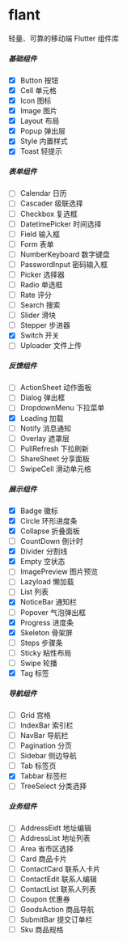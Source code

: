 # flant

轻量、可靠的移动端 Flutter 组件库

##### 基础组件

- [x] Button 按钮
- [x] Cell 单元格
- [x] Icon 图标
- [x] Image 图片
- [x] Layout 布局
- [x] Popup 弹出层
- [x] Style 内置样式
- [x] Toast 轻提示

##### 表单组件

- [ ] Calendar 日历
- [ ] Cascader 级联选择
- [ ] Checkbox 复选框
- [ ] DatetimePicker 时间选择
- [ ] Field 输入框
- [ ] Form 表单
- [ ] NumberKeyboard 数字键盘
- [ ] PasswordInput 密码输入框
- [ ] Picker 选择器
- [ ] Radio 单选框
- [ ] Rate 评分
- [ ] Search 搜索
- [ ] Slider 滑块
- [ ] Stepper 步进器
- [x] Switch 开关
- [ ] Uploader 文件上传

##### 反馈组件

- [ ] ActionSheet 动作面板
- [ ] Dialog 弹出框
- [ ] DropdownMenu 下拉菜单
- [x] Loading 加载
- [ ] Notify 消息通知
- [ ] Overlay 遮罩层
- [ ] PullRefresh 下拉刷新
- [ ] ShareSheet 分享面板
- [ ] SwipeCell 滑动单元格

##### 展示组件

- [x] Badge 徽标
- [x] Circle 环形进度条
- [x] Collapse 折叠面板
- [ ] CountDown 倒计时
- [x] Divider 分割线
- [x] Empty 空状态
- [ ] ImagePreview 图片预览
- [ ] Lazyload 懒加载
- [ ] List 列表
- [x] NoticeBar 通知栏
- [ ] Popover 气泡弹出框
- [x] Progress 进度条
- [x] Skeleton 骨架屏
- [ ] Steps 步骤条
- [ ] Sticky 粘性布局
- [ ] Swipe 轮播
- [x] Tag 标签

##### 导航组件

- [ ] Grid 宫格
- [ ] IndexBar 索引栏
- [ ] NavBar 导航栏
- [ ] Pagination 分页
- [ ] Sidebar 侧边导航
- [ ] Tab 标签页
- [x] Tabbar 标签栏
- [ ] TreeSelect 分类选择

##### 业务组件

- [ ] AddressEidt 地址编辑
- [ ] AddressList 地址列表
- [ ] Area 省市区选择
- [ ] Card 商品卡片
- [ ] ContactCard 联系人卡片
- [ ] ContactEdit 联系人编辑
- [ ] ContactList 联系人列表
- [ ] Coupon 优惠券
- [ ] GoodsAction 商品导航
- [ ] SubmitBar 提交订单栏
- [ ] Sku 商品规格
